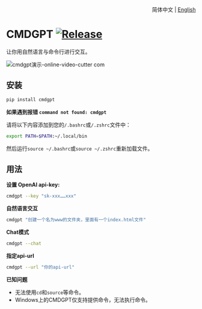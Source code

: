 <div align="right">
  <!-- 语言: -->
  简体中文 | <a title="English" href="README_en.md">English</a>
</div>

# CMDGPT [![Release](https://github.com/MZhao-ouo/CMDGPT/actions/workflows/release.yml/badge.svg)](https://github.com/MZhao-ouo/CMDGPT/actions/workflows/release.yml)

让你用自然语言与命令行进行交互。

![cmdgpt演示-_online-video-cutter com_](https://user-images.githubusercontent.com/70903329/227725280-2d22322e-accd-4371-8f1b-51a698566e64.gif)

## 安装

```sh
pip install cmdgpt
```

**如果遇到报错 `command not found: cmdgpt`**

请将以下内容添加到您的`/.bashrc`或`/.zshrc`文件中：
```sh
export PATH=$PATH:~/.local/bin
```
然后运行`source ~/.bashrc`或`source ~/.zshrc`重新加载文件。

## 用法

**设置 OpenAI api-key:**
```sh
cmdgpt --key "sk-xxx……xxx"
```

**自然语言交互**
```sh
cmdgpt "创建一个名为www的文件夹，里面有一个index.html文件"
```

**Chat模式**
```sh
cmdgpt --chat
```

**指定api-url**
```sh
cmdgpt --url "你的api-url"
```

**已知问题**
- 无法使用`cd`和`source`等命令。
- Windows上的CMDGPT仅支持提供命令，无法执行命令。
